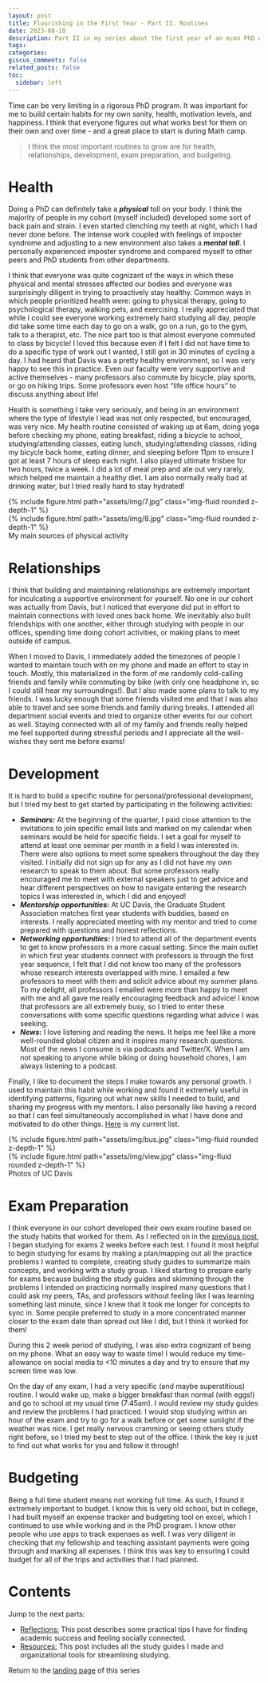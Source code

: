 ```yaml
---
layout: post
title: Flourishing in the First Year - Part II. Routines
date: 2023-08-10
description: Part II in my series about the first year of an econ PhD where I reflect on habits I built
tags:
categories:
giscus_comments: false
related_posts: false
toc:
  sidebar: left
---
```


Time can be very limiting in a rigorous PhD program. It was important for me to build certain habits for my own sanity, health, motivation levels, and happiness. I think that everyone figures out what works best for them on their own and over time - and a great place to start is during Math camp. 

> I think the most important routines to grow are for health, relationships, development, exam preparation, and budgeting.

# Health
Doing a PhD can definitely take a <i><b>physical</b></i> toll on your body. I think the majority of people in my cohort (myself included) developed some sort of back pain and strain. I even started clenching my teeth at night, which I had never done before. The intense work coupled with feelings of imposter syndrome and adjusting to a new environment also takes a <b><i>mental toll</i></b>. I personally experienced imposter syndrome and compared myself to other peers and PhD students from other departments. 

I think that everyone was quite cognizant of the ways in which these physical and mental stresses affected our bodies and everyone was surprisingly diligent in trying to proactively stay healthy. Common ways in which people prioritized health were: going to physical therapy, going to psychological therapy, walking pets, and exercising. I really appreciated that while I could see everyone working extremely hard studying all day, people did take some time each day to go on a walk, go on a run, go to the gym, talk to a therapist, etc. The nice part too is that almost everyone commuted to class by bicycle! I loved this because even if I felt I did not have time to do a specific type of work out I wanted, I still got in 30 minutes of cycling a day. I had heard that Davis was a pretty healthy environment, so I was very happy to see this in practice. Even our faculty were very supportive and active themselves - many professors also commute by bicycle, play sports, or go on hiking trips. Some professors even host “life office hours” to discuss anything about life! 

Health is something I take very seriously, and being in an environment where the type of lifestyle I lead was not only respected, but encouraged, was very nice. My health routine consisted of waking up at 6am, doing yoga before checking my phone, eating breakfast, riding a bicycle to school, studying/attending classes, eating lunch, studying/attending classes, riding my bicycle back home, eating dinner, and sleeping before 11pm to ensure I got at least 7 hours of sleep each night. I also played ultimate frisbee for two hours, twice a week. I did a lot of meal prep and ate out very rarely, which helped me maintain a healthy diet. I am also normally really bad at drinking water, but I tried really hard to stay hydrated!

<div class="row mt-3">
    <div class="col-sm mt-3 mt-md-0">
        {% include figure.html path="assets/img/7.jpg" class="img-fluid rounded z-depth-1" %}
    </div>
    <div class="col-sm mt-3 mt-md-0">
        {% include figure.html path="assets/img/8.jpg" class="img-fluid rounded z-depth-1" %}
    </div>
</div>
<div class="caption">
    My main sources of physical activity
</div>

# Relationships
I think that building and maintaining relationships are extremely important for inculcating a supportive environment for yourself. No one in our cohort was actually from Davis, but I noticed that everyone did put in effort to maintain connections with loved ones back home. We inevitably also built friendships with one another, either through studying with people in our offices, spending time doing cohort activities, or making plans to meet outside of campus. 

When I moved to Davis, I immediately added the timezones of people I wanted to maintain touch with on my phone and made an effort to stay in touch. Mostly, this materialized in the form of me randomly cold-calling friends and family while commuting by bike (with only one headphone in, so I could still hear my surroundings!). But I also made some plans to talk to my friends. I was lucky enough that some friends visited me and that I was also able to travel and see some friends and family during breaks. I attended all department social events and tried to organize other events for our cohort as well. Staying connected with all of my family and friends really helped me feel supported during stressful periods and I appreciate all the well-wishes they sent me before exams!

# Development
It is hard to build a specific routine for personal/professional development, but I tried my best to get started by participating in the following activities:

<ul>
  <li> <i><b>Seminars:</b></i> At the beginning of the quarter, I paid close attention to the invitations to join specific email lists and marked on my calendar when seminars would be held for specific fields. I set a goal for myself to attend at least one seminar per month in a field I was interested in. There were also options to meet some speakers throughout the day they visited. I initially did not sign up for any as I did not have my own research to speak to them about. But some professors really encouraged me to meet with external speakers just to get advice and hear different perspectives on how to navigate entering the research topics I was interested in, which I did and enjoyed! </li>
  <li> <i><b>Mentorship opportunities:</b></i> At UC Davis, the Graduate Student Association matches first year students with buddies, based on interests. I really appreciated meeting with my mentor and tried to come prepared with questions and honest reflections. </li>
  <li> <i><b>Networking opportunities:</b></i> I tried to attend all of the department events to get to know professors in a more casual setting. Since the main outlet in which first year students connect with professors is through the first year sequence, I felt that I did not know too many of the professors whose research interests overlapped with mine. I emailed a few professors to meet with them and solicit advice about my summer plans. To my delight, all professors I emailed were more than happy to meet with me and all gave me really encouraging feedback and advice! I know that professors are all extremely busy, so I tried to enter these conversations with some specific questions regarding what advice I was seeking. </li>
  <li> <i><b>News:</b></i> I love listening and reading the news. It helps me feel like a more well-rounded global citizen and it inspires many research questions. Most of the news I consume is via podcasts and Twitter/X. When I am not speaking to anyone while biking or doing household chores, I am always listening to a podcast. </li>
</ul>

Finally, I like to document the steps I make towards any personal growth. I used to maintain this habit while working and found it extremely useful in identifying patterns, figuring out what new skills I needed to build, and sharing my progress with my mentors. I also personally like having a record so that I can feel simultaneously accomplished in what I have done and motivated to do other things. <a href="https://docs.google.com/spreadsheets/d/11ADMG0hM7a19roUm3qhdWuULX9GUy0cs2NIxXLKprJI/edit?usp=sharing">Here</a> is my current list. 

<div class="row mt-3">
    <div class="col-sm mt-3 mt-md-0">
        {% include figure.html path="assets/img/bus.jpg" class="img-fluid rounded z-depth-1" %}
    </div>
    <div class="col-sm mt-3 mt-md-0">
        {% include figure.html path="assets/img/view.jpg" class="img-fluid rounded z-depth-1" %}
    </div>
</div>
<div class="caption">
    Photos of UC Davis
</div>

# Exam Preparation
I think everyone in our cohort developed their own exam routine based on the study habits that worked for them. As I reflected on in the <a href="https://mitali-mathur.github.io/blog/2023/first-year-reflections/">previous post</a>, I began studying for exams 2 weeks before each test. I found it most helpful to begin studying for exams by making a plan/mapping out all the practice problems I wanted to complete, creating study guides to summarize main concepts, and working with a study group. I liked starting to prepare early for exams because building the study guides and skimming through the problems I intended on practicing normally inspired many questions that I could ask my peers, TAs, and professors without feeling like I was learning something last minute, since I knew that it took me longer for concepts to sync in. Some people preferred to study in a more concentrated manner closer to the exam date than spread out like I did, but I think it worked for them!

During this 2 week period of studying, I was also extra cognizant of being on my phone. What an easy way to waste time! I would reduce my time-allowance on social media to <10 minutes a day and try to ensure that my screen time was low. 

On the day of any exam, I had a very specific (and maybe superstitious) routine. I would wake up, make a bigger breakfast than normal (with eggs!) and go to school at my usual time (7:45am). I would review my study guides and review the problems I had practiced. I would stop studying within an hour of the exam and try to go for a walk before or get some sunlight if the weather was nice. I get really nervous cramming or seeing others study right before, so I tried my best to step out of the office. I think the key is just to find out what works for you and follow it through!

# Budgeting
Being a full time student means not working full time. As such, I found it extremely important to budget. I know this is very old school, but in college, I had built myself an expense tracker and budgeting tool on excel, which I continued to use while working and in the PhD program. I know other people who use apps to track expenses as well. I was very diligent in checking that my fellowship and teaching assistant payments were going through and marking all expenses. I think this was key to ensuring I could budget for all of the trips and activities that I had planned. 

# Contents
Jump to the next parts:
<ul>
  <li> <a href="https://mitali-mathur.github.io/blog/2023/first-year-reflections/">Reflections:</a> This post describes some practical tips I have for finding academic success and feeling socially connected. </li>
  <li> <a href="https://mitali-mathur.github.io/blog/2023/first-year-resources/">Resources:</a> This post includes all the study guides I made and organizational tools for streamlining studying. </li>
</ul>

Return to the <a href="https://mitali-mathur.github.io/blog/2023/first-year-blog/">landing page</a> of this series
